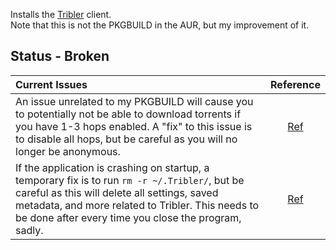 Installs the [Tribler](https://github.com/Tribler/tribler) client.  
Note that this is not the PKGBUILD in the AUR, but my improvement of it.  

Status - Broken
---
|Current Issues|Reference
|:---|:---:
|An issue unrelated to my PKGBUILD will cause you to potentially not be able to download torrents if you have 1-3 hops enabled. A "fix" to this issue is to disable all hops, but be careful as you will no longer be anonymous.|[Ref](https://forum.tribler.org/t/tribler-7-release-candidate-1-please-test/3988/3)
|If the application is crashing on startup, a temporary fix is to run `rm -r ~/.Tribler/`, but be careful as this will delete all settings, saved metadata, and more related to Tribler. This needs to be done after every time you close the program, sadly.|[Ref](https://github.com/Tribler/tribler/issues/2963)
